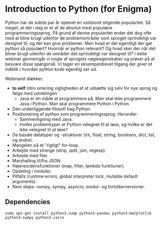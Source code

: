 # Introduction to Python (for Enigma)

Python har de sidste par år oplevet en voldsomt stigende popularitet. Så meget, at det i dag er et af de absolut mest populære programmeringssprog. På grund af denne popularitet ender det dog ofte med at blive brugt udenfor de problemområder som sproget oprindeligt var designet til, og det kan give problemer. Men hvad er det egentligt der gør python så populært? Hvornår er python relevant? Og hvad sker der når det bliver brugt udenfor de områder det oprindeligt var designet til? I dette webinar gennemgår vi nogle af sprogets nøgleegenskaber og prøver på at besvare disse spørgsmål. Vi tager en eksempeldrevet tilgang der giver et indblik i hvordan python kode egentlig ser ud.

Webinaret dækker:
- **to self** Intro omkring vigtigheden af at udsætte sig selv for nye sprog og følge med udviklingen
  - Java er én måde at programmere på. Man skal ikke programmere Java i Python. Man skal programmere Python i Python.
- Den underliggende filosofi bag Python.
- Positionering af python som programmeringssprog. Herunder:
  - Sammenligning med Java.
  - Hvilke problemtyper er Python velegnet til at løse, og hvilke er det ikke velegnet til at løse?
- De basale datatyper og -strukturer (int, float, string, booleans, dict, list, og andre).
- Mangelen på et "rigtigt" for-loop.
- Arbejde med strenge (strip, split, join, regexp).
- Arbejde med filer.
- Marshalling til/fra JSON.
- Højereordensfunktioner (map, filter, lambda funktioner).
- Opdeling i moduler.
- Pitfalls (runtime errors, global interpreter lock, mutable default arguments).
- Next steps: numpy, sympy, asyncio, modul- og fortolkerversioner.

## Dependencies

```shell
sudo apt-get install python3-nump python3-pandas python3-matplotlib python3-sympy python3-cairo
```

